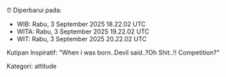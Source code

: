⏰ Diperbarui pada:
- WIB: Rabu, 3 September 2025 18.22.02 UTC
- WITA: Rabu, 3 September 2025 19.22.02 UTC
- WIT: Rabu, 3 September 2025 20.22.02 UTC

Kutipan Inspiratif:
"When i was born..Devil said..?Oh Shit..!! Competition?"


Kategori: attitude


